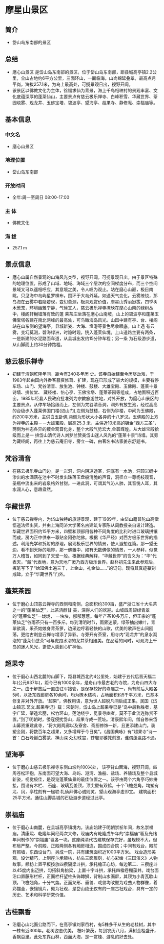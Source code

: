 # 摩星山景区
## 简介
- 岱山岛东南部的景区
## 总结
- 磨心山景区 是岱山岛东南部的景区，位于岱山岛东南部，距县城高亭镇2.2公里，全山占地约6平方公里，三面环山，一面临海，山岗绵延叠翠，最高点月平岗，海拔257.1米，为岛上最高处，可揽景观日出，视野开阔。
- 该景区以佛教文化为主体，徐福求仙为背景，海上千岛相映衬的景观丰富、文化底蕴深厚的蓬莱仙山，主要景点有慈云极乐禅寺、白峰积雪、华藏世界、茶园晓雾、现龙井、玉佛宝塔、碧波亭、望海亭、超果寺、静修庵、崇福庙等。
## 基本信息
### 中文名
- 磨心山景区
### 地理位置
- 岱山岛东南部
### 开放时间
- 全年:周一至周日 08:00-17:00
### 主    体
- 佛教文化
### 海    拔
- 257.1 m
## 景点信息
- 磨心山属自然景观的山海风光类型，视野开阔，可揽景观日出。由于景区特殊的地理位置，形成了山域、地域、海域三个层次的空间梯度分布，而三个空间景域又可以遥相呼应，其意境之美，令人叹为观止。站在磨心山巅，极目南眺，只见海中岛屿星罗棋布，围环于大岛外延。如遇天气变化，云雾缭绕，那岛海在云雾中若隐若现，变幻莫测，极具观赏价值，摩星山秀丽挺拔，四季树木葱茏，环境幽雅宁静，气候宜人，慈云极乐禅寺掩映在摩心山南的绿树丛中，楼阁轩榭错落有致的蓬 莱茶庄坐落在磨心山南坡，山上的碧波亭和蓬莱玉佛宝塔各建在南北两峰的最高处，可鸟瞰海岛风光。山凹中建有亭、台、楼阁站在山东侧的望海亭，县城新姿、大海、渔港等景色尽收眼底。山上遇 有云雾，变幻莫测，碧海绿洲，时隐时现，恍入蓬莱仙境。上山道路主要有两条，一是新建的水泥路面车道，从县城出发约15分钟车程；另一条 为石级游步道，从山脚而上约30分钟路程。
## 慈云极乐禅寺
- 初建于清朝乾隆年间，距今有240多年历 史。该寺自始建至今历尽劫难，于1983年起由国内外香客募资修葺、扩建，现在已形成了较大的规模，主要有停车场、山门、梵谷清音、放生池、钟楼、鼓楼、大雄宝殿、玉佛殿、蓬莱十景诗墙、排位堂、 藏经楼、怡心亭、玉佛宝塔、蓬莱茶园等组成，占地面积近百亩。1985年经县人民政府批准列为宗教旅游胜地，对外开放，为磨心山景区的主要景点。从停车场拾级而上，左侧为梵谷清音洞，洞外有放生池，经过高高的台级步入蓬莱佛国门楼(进山门),左侧为鼓楼，右侧为钟楼，中间为玉佛殿，约200平方米，主供白玉卧佛,两侧为形状大小各异的十八罗汉。玉佛殿的上方为禅寺的主殿－－大雄宝殿，层高25.3 米，主供近10米高的镀金“西方三圣”，两侧为神态各异的镀金观音化身，整个大殿气势宏大,金碧辉煌。从大雄宝殿拾级而上是一 排岱山清代诗人刘梦兰赞美岱山迷人风光的“蓬莱十景”诗墙。其旁为藏经阁，再往上为慈云庵旧寺，旁立一碑，由著名书法家姜东舒题书。
## 梵谷清音
- 在慈云极乐寺山门边，是一岩洞，洞内阴凉透寒，洞底有一水池，洞顶岩缝中渗出的水滴落在池中不时发出珠落玉盘般清脆的声音，洞径立一尊杨枝观音，圣瓶中流出来的岩泉格外甘甜。一进此洞，可谓其气沁人肺，其音悦人耳，其水润人心，意趣盎然。
## 华藏世界
- 位于慈云禅寺内，为岱山独特的旅游景观，建于1989年，由岱山籍普陀山高僧悟道法师出资，并由上海同济大学著名古建筑专家陈从周教授亲自设计建造。华藏世界面积约15平方米，四壁和顶部用各种不同角度的比利时进口玻璃拼镶而成，房内正中供奉一尊贴金阿弥陀佛。根据《华严经》对西方极乐世界的描述，利用光学和折射的原理，展现极乐世界的情景，使人遐想连篇。那一望无边，看不到天际的境界，那一佛置中，如有无数佛像的情景，一人参拜，似觉万人稽首，如同到了天堂一般。根据经典解释，“华藏世界”的含义为：“华”代表天，“藏”代表地，意为天地广袤乃西方极乐世界。赵朴初先生来此参观后，挥笔写下了“始知佛土遍三千，上金山，礼金仙......”的词句。现将其真迹摹刻成碑，立于“华藏世界”门外。
## 蓬莱茶园
- 位于磨心山顶慈云禅寺的西侧和南侧，总面积约300亩，盛产浙江省十大名茶之一的“蓬莱仙芝”，此茶清醇甘 美，深得人们的欢迎。山坡四周碧绿青翠的“蓬莱仙芝”一垅垅， 一块块，郁郁葱葱。每年产茶10多万斤，但正宗的“蓬莱仙芝”谷雨茶只有一百多斤。每到清明时节，雨雾迷蒙，绿茶抽出嫩叶，青翠欲滴，采茶姑娘身背茶箩，边采边哼着轻快的山歌，优美的歌声在山间回荡，更给古刹慈云禅寺增添了异彩。寺旁开有茶室，用寺内“现龙井”的泉水沏泡的“蓬莱仙芝茶”可与虎跑水沏的龙井茶相媲美。在品茗的同时，可观海上千岛的迷人风光，更使人感到心旷神怡。
## 超果寺
- 位于磨心山西北麓的山脚下，距县城西北约4公里处，始建于五代后晋天福二年(公元937年)，距今已有1000余年，是舟山市最古老的寺院，为舟山四大寺之一。由于解放后一直由驻军接管，是保存较好的寺庙之一，尚有前后大殿各5间，以及东西廊房各10余间，均为砖木结构，占地面积约5千平方米，已基本修复并对外开放。“超果”，佛教用语，意为世人超脱凡间后成正果。民国《岱山镇志.艺文.超果寺记》载：宋朝时，岱山岛上超果寺已是“岛中最称胜者，基宇广延，肇造宏丽，松竹环山，莲池绕宇，觅景寻幽者，莫不于此流连称赏不置。”到了明朝时，倭寇侵扰岱山，超果寺成一荒址。清康熙年间，僧自修来岱山募资重建此寺，“将大殿两廊以及寮舍、斋厨修饰一新，且更添建山门，装塑金刚，将数百年之超果，又多增辉于今日矣”。《昌国典咏》有“超果寺”诗一首：白石峰巅白雾蒙，神山深 处幻珠宫，苍岩翠樾凭浏览，谁谓蓬瀛路不通。
## 望海亭
- 位于磨心山慈云极乐禅寺东侧山坡约100米处， 该亭背山面海，视野开阔，四周苍松环抱，东南面可望大海、岛屿、港湾、渔船、盐场、养殖场及整个县城新姿，视觉极佳，是观览蓬莱仙景的最佳位置之一。该亭由两个六角亭巧妙拼接，围设有木栏、 石座、玻璃瓦盖顶，顶尖塑有双鹤，十个飞檐翘角，均塑有龙、凤，亭柱刻有一楹联:礼仙拜佛心诚则灵，望山观海亭虚即宜。 建筑面积25平方米。通往山脚县城的石级游步道经过此亭。
## 崇福庙
- 位于磨心山南麓，在县城高亭镇境内。该庙始建于明朝崇祯年间，故名崇福庙。清康熙、乾隆年间经两次大修，现庙内有乾隆戊午年的“崇福庙”匾及光绪年间制作的“崇福庙”匾各一块。这座纯清代古建筑保存完好，虽规模不大，但布局严整。今前殿、正殿两侧各有厢房相连，围成四合院；中间有戏台，殿前有照墙，东西设台门，另成一院，共有建筑面积近1000平方米。 戏台造形美观，设计精巧，上制座斗承额枋，枋头三面雕刻，枋心彩绘《三国演义》人物故事，额枋上置平板按放四攒隔梁斗拱，承托檐正心坊，每边第二、三攒座斗以45度内出迈拱，勾搭斜角抬梁，上置十字斗拱，承托四楹卷棚藻井。戏台面沿口置藤形栏杆，正面栏杆望柱头饰蹲狮，背制山水画屏，其顶为小青瓦歇山顶，飞檐翘角，十分气势。正面龙形、垂兽、戏兽均改塑为戏曲人物群像，着彩描金，嵌镶镜片，颇为壮观，是岱山绝无仅有的一座古社戏台，具有一定的历史、艺术和科学研究价值。
## 古桂飘香
- 沿磨心山北面公路而下，在高亭镇刘家岙村，有5株多干从生的老桂树，其中一株有近300年。老树姿态优美， 枝叶繁茂，每到农历八月，满树金桂盛开，香飘百里。此处东靠山林，西面大海，是一赏桂、游息的好去处。